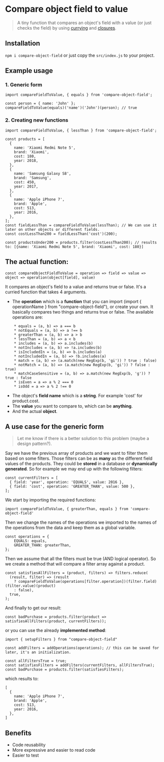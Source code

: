 # Compare object field to value

> A tiny function that compares an object's field with a value (or just checks the field) by using [currying](https://hackernoon.com/currying-in-js-d9ddc64f162e) and [closures]().

## Installation

`npm i compare-object-field` or just copy the `src/index.js` to your project.

## Example usage

### 1. Generic form

```
import compareFieldToValue, { equals } from 'compare-object-field';

const person = { name: 'John' };
compareFieldToValue(equals)('name')('John')(person); // true
```

### 2. Creating new functions

```
import compareFieldToValue, { lessThan } from 'compare-object-field';

const products = [
  {
    name: 'Xiaomi Redmi Note 5',
    brand: 'Xiaomi',
    cost: 180,
    year: 2018,
  },
  {
    name: 'Samsung Galaxy S8',
    brand: 'Samsung',
    cost: 450,
    year: 2017,
  },
  {
    name: 'Apple iPhone 7',
    brand: 'Apple',
    cost: 513,
    year: 2016,
  },
];
const fieldLessThan = compareFieldToValue(lessThan); // We can use it later on other objects or different fields.
const costLessThan200 = fieldLessThan('cost')(200);

const productsUnder200 = products.filter(costLessThan200); // results to: [{name: 'Xiaomi Redmi Note 5', brand: 'Xiaomi', cost: 180}]
```

## The actual function:

`const compareObjectFieldToValue = operation => field => value => object => operation(object[field], value)`

It compares an object's field to a value and returns true or false. It's a curried function that takes 4 arguments.

- The **operation** which is a **function** that you can import (import { operationName } from "compare-object-field"), or create your own. It basically compares two things and returns true or false. The available operations are:

```
    * equals = (a, b) => a === b
    * notEquals = (a, b) => a !== b
    * greaterThan = (a, b) => a > b
    * lessThan = (a, b) => a < b
    * includes = (a, b) => a.includes(b)
    * notIncludes = (a, b) => !a.includes(b)
    * isIncludedIn = (a, b) => b.includes(a)
    * notIncludedIn = (a, b) => !b.includes(a)
    * match = (a, b) => (a.match(new RegExp(b, 'gi')) ? true : false)
    * notMatch = (a, b) => (a.match(new RegExp(b, 'gi')) ? false : true)
    * matchCaseSensitive = (a, b) => a.match(new RegExp(b, 'g')) ? true : false
    * isEven = a => a % 2 === 0
    * isOdd = a => a % 2 !== 0
```

- The object's **field name** which is a **string**. For example 'cost' for product.cost.
- The **value** you want to compare to, which can be **anything**.
- And the actual **object**.

## A use case for the generic form

> Let me know if there is a better solution to this problem (maybe a design pattern?).

Say we have the previous array of products and we want to filter them based on some filters. Those filters can be as **many** as the different field values of the products. They could be **stored** in a database or **dynamically generated**. So for example we may end up with the following filters:

```
const currentFilters = [
  { field: 'year', operation: 'EQUALS', value: 2016 },
  { field: 'cost', operation: 'GREATER_THAN', value: 500 },
];
```

We start by importing the required functions:

```
import compareFieldToValue, { greaterThan, equals } from 'compare-object-field'
```

Then we change the names of the operations we imported to the names of the operations from the data and keep them as a global variable.

```
const operations = {
    EQUALS: equals,
    GREATER_THAN: greaterThan,
};
```

Then we assume that all the filters must be true (AND logical operator). So we create a method that will compare a filter array against a product.

```
const satisfiesAllFilters = (product, filters) => filters.reduce(
  (result, filter) => (result
    ? compareFieldToValue(operations[filter.operation])(filter.field)(filter.value)(product)
    : false),
  true,
);

```
And finally to get our result:

```
const badPurchase = products.filter(product => satisfiesAllFilters(product, currentFilters));
```

or you can use the already **implemented method**: 
```
import { setupFilters } from "compare-object-field"

const addFilters = addOperations(operations); // this can be saved for later, it's an initialization.

const allFiltersTrue = true;
const satisfiesFilters = addFilters(currentFilters, allFiltersTrue);
const badPurchase = products.filter(satisfiesFilters);
```

which results to:
```
[
  {
    name: 'Apple iPhone 7',
    brand: 'Apple',
    cost: 513,
    year: 2016,
  },
]
```

## Benefits

- Code reusability
- More expressive and easier to read code
- Easier to test
